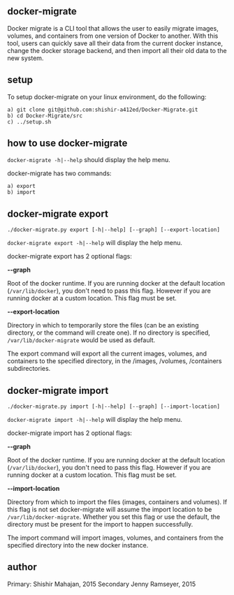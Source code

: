 ## docker-migrate
 
Docker migrate is a CLI tool that allows the user to easily 
migrate images, volumes, and containers from one version of Docker
to another. With this tool, users can quickly save all their data 
from the current docker instance, change the docker storage backend, 
and then import all their old data to the new system.

## setup

To setup docker-migrate on your linux environment, do the following:

	a) git clone git@github.com:shishir-a412ed/Docker-Migrate.git
	b) cd Docker-Migrate/src
	c) ../setup.sh

## how to use docker-migrate

`docker-migrate -h|--help` should display the help menu.

docker-migrate has two commands: 

	a) export 
	b) import
        
## docker-migrate export

`./docker-migrate.py export [-h|--help] [--graph] [--export-location]`
	
`docker-migrate export -h|--help` will display the help menu.

docker-migrate export has 2 optional flags:

**--graph**

Root of the docker runtime. If you are running docker at the 
default location (`/var/lib/docker`), you don't need to pass this flag.
However if you are running docker at a custom location. This flag must 
be set.
	
**--export-location**

Directory in which to temporarily store the files (can be an existing 
directory, or the command will create one). If no directory is specified, 
`/var/lib/docker-migrate` would be used as default.

The export command will export all the current images, volumes, and
containers to the specified directory, in the /images, /volumes,
/containers subdirectories.

## docker-migrate import

`./docker-migrate.py import [-h|--help] [--graph] [--import-location]`

`docker-migrate import -h|--help` will display the help menu.

docker-migrate import has 2 optional flags:

**--graph**

Root of the docker runtime. If you are running docker at the
default location (`/var/lib/docker`), you don't need to pass this flag.
However if you are running docker at a custom location. This flag must 
be set.

**--import-location**

Directory from which to import the files (images, containers and volumes). 
If this flag is not set docker-migrate will assume the import location to 
be `/var/lib/docker-migrate`. Whether you set this flag or use the default, 
the directory must be present for the import to happen successfully.

The import command will import images, volumes, and containers from
the specified directory into the new docker instance.
        
## author
Primary: Shishir Mahajan, 2015
Secondary Jenny Ramseyer, 2015

